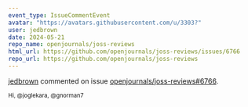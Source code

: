 ```yaml
---
event_type: IssueCommentEvent
avatar: "https://avatars.githubusercontent.com/u/3303?"
user: jedbrown
date: 2024-05-21
repo_name: openjournals/joss-reviews
html_url: https://github.com/openjournals/joss-reviews/issues/6766
repo_url: https://github.com/openjournals/joss-reviews
---
```


<a href='https://github.com/jedbrown' target='_blank'>jedbrown</a> commented on issue <a href='https://github.com/openjournals/joss-reviews/issues/6766' target='_blank'>openjournals/joss-reviews#6766</a>.

<small>Hi, @joglekara, @gnorman7 